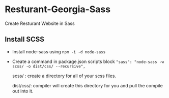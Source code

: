 # Resturant-Georgia-Sass

Create Resturant Website in Sass

## Install SCSS

- Install node-sass using
  `npm -i -d node-sass`
- Create a command in package.json scripts block
  `"sass": "node-sass -w scss/ -o dist/css/ --recursive",`

  scss/ : create a directory for all of your scss files.

  dist/css/: compiler will create this directory for you and pull the compile out into it.
